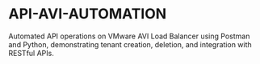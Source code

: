 # API-AVI-AUTOMATION
Automated API operations on VMware AVI Load Balancer using Postman and Python, demonstrating tenant creation, deletion, and integration with RESTful APIs.
